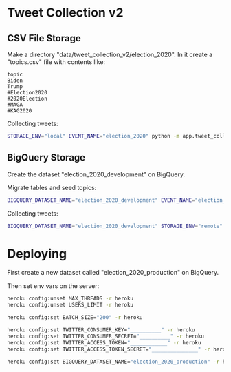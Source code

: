 # Tweet Collection v2

## CSV File Storage

Make a directory "data/tweet_collection_v2/election_2020". In it create a "topics.csv" file with contents like:

    topic
    Biden
    Trump
    #Election2020
    #2020Election
    #MAGA
    #KAG2020

Collecting tweets:

```sh
STORAGE_ENV="local" EVENT_NAME="election_2020" python -m app.tweet_collection_v2.stream_listener
```

## BigQuery Storage

Create the dataset "election_2020_development" on BigQuery.

Migrate tables and seed topics:

```sh
BIGQUERY_DATASET_NAME="election_2020_development" EVENT_NAME="election_2020" python -m app.tweet_collection_v2.migrate_bq
```

Collecting tweets:

```sh
BIGQUERY_DATASET_NAME="election_2020_development" STORAGE_ENV="remote" python -m app.tweet_collection_v2.stream_listener
```

# Deploying

First create a new dataset called "election_2020_production" on BigQuery.

Then set env vars on the server:

```sh
heroku config:unset MAX_THREADS -r heroku
heroku config:unset USERS_LIMIT -r heroku

heroku config:set BATCH_SIZE="200" -r heroku

heroku config:set TWITTER_CONSUMER_KEY="__________" -r heroku
heroku config:set TWITTER_CONSUMER_SECRET="__________" -r heroku
heroku config:set TWITTER_ACCESS_TOKEN="____________" -r heroku
heroku config:set TWITTER_ACCESS_TOKEN_SECRET="_______________" -r heroku

heroku config:set BIGQUERY_DATASET_NAME="election_2020_production" -r heroku
```
